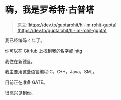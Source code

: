 # 嗨，我是罗希特·古普塔

> 原文:[https://dev.to/guptarohit/hi-im-rohit-gupta](https://dev.to/guptarohit/hi-im-rohit-gupta)

我已经编码 4 年了。

你可以在 GitHub 上找到我的名字[或 hitg](https://github.com/orhitg)

我住在新德里。

我主要用这些语言编程:C，C++，Java，SML。

目前正在准备 GATE。

很高兴见到你。
